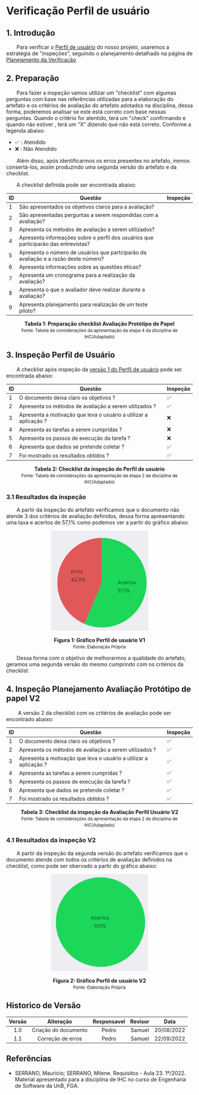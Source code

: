# Verificação Perfil de usuário

## 1. Introdução

&emsp;&emsp;Para verificar o [Perfil de usuário](../analiseRequisitos/perfilUsuario.md) do nosso projeto, usaremos a estratégia de "inspeções", seguindo o planejamento detalhado na página de [Planejamento da Verificação](../verificacao/planejamento.md)

## 2. Preparação

&emsp;&emsp;Para fazer a inspeção vamos utilizar um "checklist" com algumas perguntas com base nas referências utilizadas para a elaboração do artefato e os critérios de avaliação do artefato adotados na disciplina, dessa forma, poderemos analisar se este está correto com base nessas perguntas. Quando o critério for atentido, terá um "check" confirmando e quando não estiver , terá um "X" dizendo que não está correto. Conforme a legenda abaixo:

- ✅ : Atendido
- ❌ : Não Atendido

&emsp;&emsp;Além disso, após identificarmos os erros presentes no artefato, iremos consertá-los, assim produzindo uma segunda versão do artefato e da checklist.

&emsp;&emsp;A checklist definida pode ser encontrada abaixo:

<center>

|ID|Questão| Inspeção |
|-----------|-------------|-------------|
| 1 | São apresentados os objetivos claros para a avaliação? ||
| 2 | São apresentadas perguntas a serem respondidas com a avaliação?||
| 3 | Apresenta os métodos de avaliação a serem utilizados?||
| 4 | Apresenta informações sobre o perfil dos usuários que participarão das entrevistas?||
| 5 | Apresenta o número de usuários que partciparão da avaliação e a razão deste número?||
| 6 | Apresenta informações sobre as questões éticas?||
| 7 | Apresenta um cronograma para a realização da avaliação?||
| 8 | Apresenta o que o avaliador deve realizar durante a avaliação?||
| 9 | Apresenta planejamento para realização de um teste piloto?||

</center>

<figcaption align='center'>
    <b>Tabela 1: Preparação checklist Avaliação Protótipo de Papel </b>
    <br><small> Fonte: Tabela de considerações da apresentação da etapa 4 da disciplina de IHC(Adaptado)</small>
</figcaption>


## 3. Inspeção Perfil de Usuário

&emsp;&emsp;A checklist após inspeção da [versão 1 do Perfil de usuário](../docs/prototipo_papel_doc/PlanejamentoAvaliPropPapel.md) pode ser encontrada abaixo:

<center>

|ID|Questão| Inspeção |
|-----------|-------------|-------------|
| 1 | O documento deixa claro os objetivos ? | ✅ |
| 2 | Apresenta os métodos de avaliação a serem utilizados ? | ✅ |
| 3 | Apresenta a motivação que leva o usuário a utilizar a aplicação ? | ❌ |
| 4 | Apresenta as tarefas a serem cumpridas ? | ❌ |
| 5 | Apresenta os passos de execução da tarefa ? | ❌ |
| 6 | Apresenta que dados se pretende coletar ? | ✅ |
| 7 | Foi mostrado os resultados obtidos ? | ✅ | 


</center>

<figcaption align='center'>
    <b>Tabela 2: Checklist da inspeção do Perfil de usuário </b>
    <br><small> Fonte: Tabela de considerações da apresentação da etapa 2 da disciplina de IHC(Adaptado)</small>
</figcaption>

### 3.1 Resultados da inspeção
&emsp;&emsp;A partir da inspeção do artefato verificamos que o documento não atende 3 dos critérios de avaliação definidos, dessa forma apresentando uma taxa e acertos de 57,1% como podemos ver a partir do gráfico abaixo:

<center>

![Grafico](../assets/graficosVerificacao/../../../site/assets/graficosVerificacao/GraficoPerfilUsuarioV1.png)

</center>

<figcaption align='center'>
    <b>Figura 1: Gráfico Perfil de usuário V1 </b>
    <br><small> Fonte: Elaboração Própria </small>
</figcaption>

&emsp;&emsp;Dessa forma com o objetivo de melhorarmos a qualidade do artefato, geramos uma segunda versão do mesmo cumprindo com os critérios da checklist.

## 4. Inspeção Planejamento Avaliação Protótipo de papel V2
&emsp;&emsp; A versão 2 da checklist com os critérios de avaliação pode ser encontrado abaixo: 

<center>

|ID|Questão| Inspeção |
|-----------|-------------|-------------|
| 1 | O documento deixa claro os objetivos ? | ✅ |
| 2 | Apresenta os métodos de avaliação a serem utilizados ? | ✅ |
| 3 | Apresenta a motivação que leva o usuário a utilizar a aplicação ? | ✅ |
| 4 | Apresenta as tarefas a serem cumpridas ? | ✅ |
| 5 | Apresenta os passos de execução da tarefa ? | ✅ |
| 6 | Apresenta que dados se pretende coletar ? | ✅ |
| 7 | Foi mostrado os resultados obtidos ? | ✅ | 

</center>

<figcaption align='center'>
    <b>Tabela 3: Checklist da inspeção da Avaliação Perfil Usuário V2</b>
    <br><small> Fonte: Tabela de considerações da apresentação da etapa 2 da disciplina de IHC(Adaptado)</small>
</figcaption>

### 4.1 Resultados da inspeção V2
&emsp;&emsp;A partir da inspeção da segunda versão do artefato verificamos que o documento atende com todos os critérios de avaliação definidos na checklist, como pode ser obervado a partir do gráfico abaixo:

<center>

![Grafico](../assets/graficosVerificacao/../../../site/assets/graficosVerificacao/GraficoPerfilUsuarioV2.png)

</center>

<figcaption align='center'>
    <b>Figura 2: Gráfico Perfil de usuário  V2 </b>
    <br><small> Fonte: Elaboração Própria </small>
</figcaption>

## Historico de Versão 

|    Versão    | Alteração| Responsavel        | Revisor     | Data
| :--------: | :----: | :------------------: | :-------------: |:----:|
| 1.0| Criação do documento | Pedro | Samuel  | 20/08/2022 |
| 1.1| Correção de erros | Pedro | Samuel | 22/09/2022|

## Referências

- SERRANO, Maurício; SERRANO, Milene. Requisitos - Aula 23. 1º/2022. Material apresentado para a disciplina de IHC no curso de Engenharia de Software da UnB, FGA.

